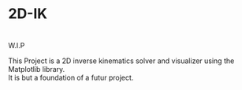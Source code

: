# 2D-IK


# <p align="center">
W.I.P
</p>


<p>
This Project is a 2D inverse kinematics solver and visualizer using the Matplotlib library. <br>
It is but a foundation of a futur project. 
</p>


